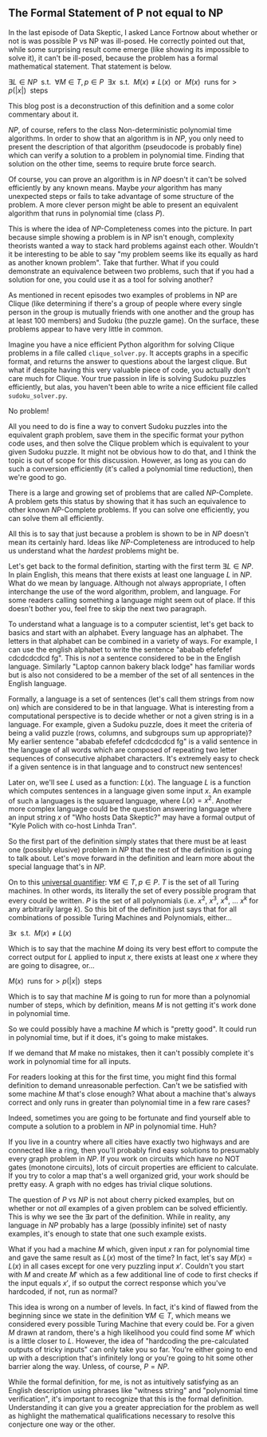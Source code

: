## The Formal Statement of P not equal to NP

In the last episode of Data Skeptic, I asked Lance Fortnow about whether or not is was possible P vs NP was ill-posed.  He correctly pointed out that, while some surprising result come emerge (like showing its impossible to solve it), it can't be ill-posed, because the problem has a formal mathematical statement.  That statement is below.

$\exists L \in NP \hspace{5pt} \text{s.t.} \hspace{5pt} \forall M \in T, p \in P \hspace{5pt} \exists x \hspace{5pt} \text{s.t.} \hspace{5pt} M(x) \ne L(x) \hspace{5pt} \text{or} \hspace{5pt} M(x) \hspace{5pt} \text{runs for} > p(|x|) \hspace{5pt} \text{steps}$

This blog post is a deconstruction of this definition and a some color commentary about it.

$NP$, of course, refers to the class Non-deterministic polynomial time algorithms.  In order to show that an algorithm is in $NP$, you only need to present the description of that algorithm (pseudocode is probably fine) which can verify a solution to a problem in polynomial time.  Finding that solution on the other time, seems to require brute force search.

Of course, you can prove an algorithm is in $NP$ doesn't it can't be solved efficiently by any known means.  Maybe *your* algorithm has many unexpected steps or fails to take advantage of some structure of the problem.  A more clever person might be able to present an equivalent algorithm that runs in polynomial time (class $P$).

This is where the idea of $NP$-Completeness comes into the picture.  In part because simple showing a problem is in $NP$ isn't enough, complexity theorists wanted a way to stack hard problems against each other.  Wouldn't it be interesting to be able to say "my problem seems like its equally as hard as another known problem".  Take that further.  What if you could demonstrate an equivalence between two problems, such that if you had a solution for one, you could use it as a tool for solving another?

As mentioned in recent episodes two examples of problems in NP are Clique (like determining if there's a group of people where every single person in the group is mutually friends with one another and the group has at least 100 members) and Sudoku (the puzzle game).  On the surface, these problems appear to have very little in common.

Imagine you have a nice efficient Python algorithm for solving Clique problems in a file called `clique_solver.py`.  It accepts graphs in a specific format, and returns the answer to questions about the largest clique.  But what if despite having this very valuable piece of code, you actually don't care much for Clique.  Your true passion in life is solving Sudoku puzzles efficiently, but alas, you haven't been able to write a nice efficient file called `sudoku_solver.py`.

No problem!

All you need to do is fine a way to convert Sudoku puzzles into the equivalent graph problem, save them in the specific format your python code uses, and then solve the  Clique problem which is equivalent to your given Sudoku puzzle.  It might not be obvious how to do that, and I think the topic is out of scope for this discussion.  However, as long as you can do such a conversion efficiently (it's called a polynomial time reduction), then we're good to go.

There is a large and growing set of problems that are called $NP$-Complete.  A problem gets this status by showing that it has such an equivalence to other known $NP$-Complete problems.  If you can solve one efficiently, you can solve them all efficiently.

All this is to say that just because a problem is shown to be in $NP$ doesn't mean its certainly hard.  Ideas like $NP$-Completeness are introduced to help us understand what the *hardest* problems might be.

Let's get back to the formal definition, starting with the first term $\exists L \in NP$.  In plain English, this means that there exists at least one language $L$ in $NP$.  What do we mean by language.  Although not always appropriate, I often interchange the use of the word algorithm, problem, and language.  For some readers calling something a language might seem out of place.  If this doesn't bother you, feel free to skip the next two paragraph.

To understand what a language is to a computer scientist, let's get back to basics and start with an alphabet.  Every language has an alphabet.  The letters in that alphabet can be combined in a variety of ways.  For example, I can use the english alphabet to write the sentence "ababab efefefef cdcdcdcdcd fg".  This is *not* a sentence considered to be in the English language.  Similarly "Laptop cannon bakery black lodge" has familiar words but is also not considered to be a member of the set of all sentences in the English language.

Formally, a language is a set of sentences (let's call them strings from now on) which are considered to be in that language.  What is interesting from a computational perspective is to decide whether or not a given string is in a language.  For example, given a Sudoku puzzle, does it meet the criteria of being a valid puzzle (rows, columns, and subgroups sum up appropriate)?  My earlier sentence "ababab efefefef cdcdcdcdcd fg" is a valid sentence in the language of all words which are composed of repeating two letter sequences of consecutive alphabet characters.  It's extremely easy to check if a given sentence is in that language and to construct new sentences!

Later on, we'll see $L$ used as a function: $L(x)$.  The language $L$ is a function which computes sentences in a language given some input $x$.  An example of such a languages is the squared language, where $L(x) = x^2$.  Another more complex language could be the question answering language where an input string $x$ of "Who hosts Data Skeptic?" may have a formal output of "Kyle Polich with co-host Linhda Tran".

So the first part of the definition simply states that there must be at least one (possibly elusive) problem in $NP$ that the rest of the definition is going to talk about.  Let's move forward in the definition and learn more about the special language that's in $NP$.

On to this [universal quantifier](https://en.wikipedia.org/wiki/Universal_quantification): $\forall M \in T, p \in P$.  $T$ is the set of all Turing machines.  In other words, its literally the set of every possible program that every could be written.  $P$ is the set of all polynomials (i.e. $x^2$, $x^3$, $x^4$, ... $x^k$ for any arbitrarily large $k$).  So this bit of the definition just says that for all combinations of possible Turing Machines and Polynomials, either...

$\exists x \hspace{5pt} \text{s.t.} \hspace{5pt} M(x) \ne L(x) \hspace{5pt}$

Which is to say that the machine $M$ doing its very best effort to compute the correct output for $L$ applied to input $x$, there exists at least one $x$ where they are going to disagree, or...

$M(x) \hspace{5pt} \text{runs for} > p(|x|) \hspace{5pt} \text{steps}$

Which is to say that machine $M$ is going to run for more than a polynomial number of steps, which by definition, means $M$ is not getting it's work done in polynomial time.

So we could possibly have a machine $M$ which is "pretty good".  It could run in polynomial time, but if it does, it's going to make mistakes.

If we demand that $M$ make no mistakes, then it can't possibly complete it's work in polynomial time for all inputs.

For readers looking at this for the first time, you might find this formal definition to demand unreasonable perfection.  Can't we be satisfied with some machine $M$ that's close enough?  What about a machine that's always correct and only runs in greater than polynomial time in a few rare cases?

Indeed, sometimes you are going to be fortunate and find yourself able to compute a solution to a problem in $NP$ in polynomial time.  Huh?

If you live in a country where all cities have exactly two highways and are connected like a ring, then you'll probably find easy solutions to presumably every graph problem in $NP$.  If you work on circuits which have no NOT gates (monotone circuits), lots of circuit properties are efficient to calculate.  If you try to color a map that's a well organized grid, your work should be pretty easy.  A graph with no edges has trivial clique solutions.

The question of $P$ vs $NP$ is not about cherry picked examples, but on whether or not *all* examples of a given problem can be solved efficiently.  This is why we see the $\exists x$ part of the definition.  While in reality, any language in $NP$ probably has a large (possibly infinite) set of nasty examples, it's enough to state that one such example exists.

What if you had a machine $M$ which, given input $x$ ran for polynomial time and gave the same result as $L(x)$ most of the time?  In fact, let's say $M(x) = L(x)$ in all cases except for one very puzzling input $x'$.  Couldn't you start with $M$ and create $M'$ which as a few additional line of code to first checks if the input equals $x'$, if so output the correct response which you've hardcoded, if not, run as normal?

This idea is wrong on a number of levels.  In fact, it's kind of flawed from the beginning since we state in the definition $\forall M \in T$, which means we considered every possible Turing Machine that every could be.  For a given $M$ drawn at random, there's a high likelihood you could find some $M'$ which is a little closer to $L$.  However, the idea of "hardcoding the pre-calculated outputs of tricky inputs" can only take you so far.  You're either going to end up with a description that's infinitely long or you're going to hit some other barrier along the way.  Unless, of course, $P=NP$.

While the formal definition, for me, is not as intuitively satisfying as an English description using phrases like "witness string" and "polynomial time verification", it's important to recognize that this is the formal definition.  Understanding it can give you a greater appreciation for the problem as well as highlight the mathematical qualifications necessary to resolve this conjecture one way or the other.

